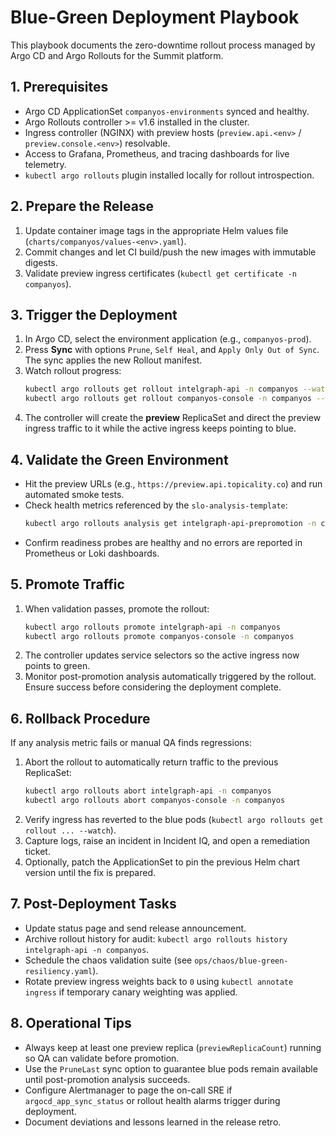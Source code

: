 # Blue-Green Deployment Playbook

This playbook documents the zero-downtime rollout process managed by Argo CD and Argo Rollouts for the Summit platform.

## 1. Prerequisites
- Argo CD ApplicationSet `companyos-environments` synced and healthy.
- Argo Rollouts controller >= v1.6 installed in the cluster.
- Ingress controller (NGINX) with preview hosts (`preview.api.<env>` / `preview.console.<env>`) resolvable.
- Access to Grafana, Prometheus, and tracing dashboards for live telemetry.
- `kubectl argo rollouts` plugin installed locally for rollout introspection.

## 2. Prepare the Release
1. Update container image tags in the appropriate Helm values file (`charts/companyos/values-<env>.yaml`).
2. Commit changes and let CI build/push the new images with immutable digests.
3. Validate preview ingress certificates (`kubectl get certificate -n companyos`).

## 3. Trigger the Deployment
1. In Argo CD, select the environment application (e.g., `companyos-prod`).
2. Press **Sync** with options `Prune`, `Self Heal`, and `Apply Only Out of Sync`. The sync applies the new Rollout manifest.
3. Watch rollout progress:
   ```bash
   kubectl argo rollouts get rollout intelgraph-api -n companyos --watch
   kubectl argo rollouts get rollout companyos-console -n companyos --watch
   ```
4. The controller will create the **preview** ReplicaSet and direct the preview ingress traffic to it while the active ingress keeps pointing to blue.

## 4. Validate the Green Environment
- Hit the preview URLs (e.g., `https://preview.api.topicality.co`) and run automated smoke tests.
- Check health metrics referenced by the `slo-analysis-template`:
  ```bash
  kubectl argo rollouts analysis get intelgraph-api-prepromotion -n companyos
  ```
- Confirm readiness probes are healthy and no errors are reported in Prometheus or Loki dashboards.

## 5. Promote Traffic
1. When validation passes, promote the rollout:
   ```bash
   kubectl argo rollouts promote intelgraph-api -n companyos
   kubectl argo rollouts promote companyos-console -n companyos
   ```
2. The controller updates service selectors so the active ingress now points to green.
3. Monitor post-promotion analysis automatically triggered by the rollout. Ensure success before considering the deployment complete.

## 6. Rollback Procedure
If any analysis metric fails or manual QA finds regressions:
1. Abort the rollout to automatically return traffic to the previous ReplicaSet:
   ```bash
   kubectl argo rollouts abort intelgraph-api -n companyos
   kubectl argo rollouts abort companyos-console -n companyos
   ```
2. Verify ingress has reverted to the blue pods (`kubectl argo rollouts get rollout ... --watch`).
3. Capture logs, raise an incident in Incident IQ, and open a remediation ticket.
4. Optionally, patch the ApplicationSet to pin the previous Helm chart version until the fix is prepared.

## 7. Post-Deployment Tasks
- Update status page and send release announcement.
- Archive rollout history for audit: `kubectl argo rollouts history intelgraph-api -n companyos`.
- Schedule the chaos validation suite (see `ops/chaos/blue-green-resiliency.yaml`).
- Rotate preview ingress weights back to `0` using `kubectl annotate ingress` if temporary canary weighting was applied.

## 8. Operational Tips
- Always keep at least one preview replica (`previewReplicaCount`) running so QA can validate before promotion.
- Use the `PruneLast` sync option to guarantee blue pods remain available until post-promotion analysis succeeds.
- Configure Alertmanager to page the on-call SRE if `argocd_app_sync_status` or rollout health alarms trigger during deployment.
- Document deviations and lessons learned in the release retro.
